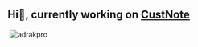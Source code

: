 ## Hi👋, currently working on [CustNote](https://github.com/AdrakPro/cust-note/)

<p>&nbsp;<img align="center" src="https://github-readme-stats.vercel.app/api?username=adrakpro&show_icons=true&theme=onedark&locale=en" alt="adrakpro" /></p>

